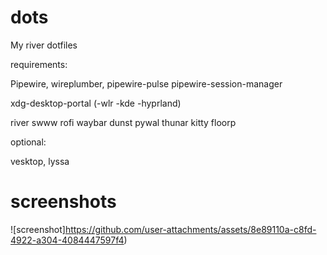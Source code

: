 # dots
My river dotfiles

requirements:

Pipewire, wireplumber, pipewire-pulse pipewire-session-manager 

xdg-desktop-portal (-wlr -kde -hyprland)

river swww rofi waybar dunst pywal thunar kitty floorp

optional:

vesktop, lyssa


#                                                                                        screenshots



![screenshot]https://github.com/user-attachments/assets/8e89110a-c8fd-4922-a304-4084447597f4)
